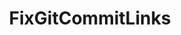 ---
optionsClassName: FixGitCommitLinksConfig
optionsClassFullName: MigrationTools._EngineV1.Configuration.Processing.FixGitCommitLinksConfig
configurationSamples:
- name: default
  description: 
  code: >-
    {
      "$type": "FixGitCommitLinksConfig",
      "Enabled": false,
      "TargetRepository": null,
      "QueryBit": null,
      "OrderBit": null
    }
  sampleFor: MigrationTools._EngineV1.Configuration.Processing.FixGitCommitLinksConfig
description: missng XML code comments
className: FixGitCommitLinks
typeName: Processors
architecture: v1
options:
- parameterName: Enabled
  type: Boolean
  description: missng XML code comments
  defaultValue: missng XML code comments
- parameterName: OrderBit
  type: String
  description: missng XML code comments
  defaultValue: missng XML code comments
- parameterName: QueryBit
  type: String
  description: missng XML code comments
  defaultValue: missng XML code comments
- parameterName: TargetRepository
  type: String
  description: missng XML code comments
  defaultValue: missng XML code comments
status: missng XML code comments
processingTarget: missng XML code comments

redirectFrom: []
layout: reference
toc: true
permalink: /Reference/v1/Processors/FixGitCommitLinks/
title: FixGitCommitLinks
categories:
- Processors
- v1
notes: ''
introduction: ''

---